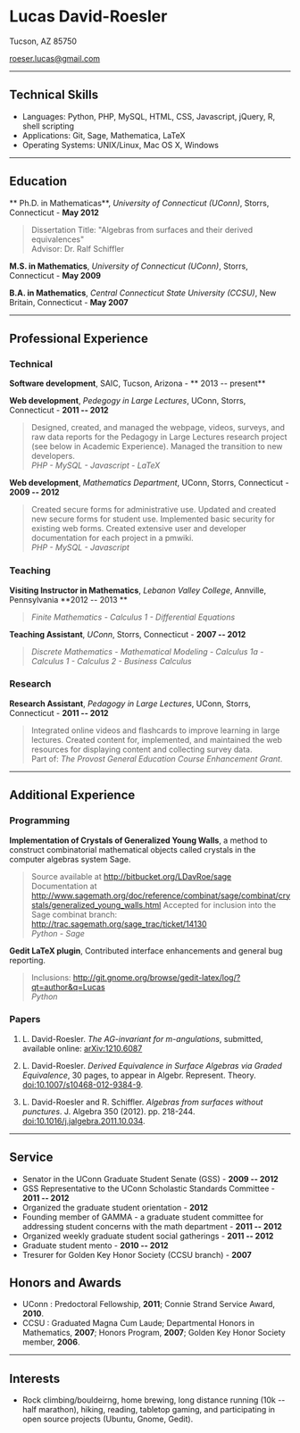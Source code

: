     
# Lucas David-Roesler

Tucson, AZ 85750

<roeser.lucas@gmail.com>  

---
## Technical  Skills
* Languages:  Python, PHP, MySQL, HTML, CSS, Javascript, jQuery, R, shell scripting  
* Applications:  Git, Sage, Mathematica, LaTeX  
* Operating Systems:  UNIX/Linux, Mac OS X, Windows
 
---


## Education
** Ph.D. in Mathematicas**, *University of Connecticut (UConn)*, Storrs, Connecticut - **May 2012**

>Dissertation Title: "Algebras from surfaces and their derived equivalences"  
>Advisor: Dr. Ralf Schiffler

**M.S. in Mathematics**, *University of Connecticut (UConn)*, Storrs, Connecticut - **May 2009**

**B.A. in Mathematics**, *Central Connecticut State University (CCSU)*, New Britain, Connecticut - **May 2007**

---

## Professional Experience
### Technical
**Software development**, SAIC, Tucson, Arizona - ** 2013 -- present**


**Web development**, *Pedegogy in Large Lectures*, UConn, Storrs, Connecticut - **2011 -- 2012**

>Designed, created, and managed the webpage, videos, surveys, and raw data reports for the Pedagogy in Large Lectures research project (see below in Academic Experience). Managed the transition to new developers.  
> *PHP - MySQL - Javascript - LaTeX*  

**Web development**, *Mathematics Department*, UConn, Storrs, Connecticut - **2009 -- 2012**

>Created secure forms for administrative use. Updated and created new secure forms for student use. Implemented basic security for existing web forms. Created extensive user and developer documentation for each project in a pmwiki.  
>  *PHP - MySQL - Javascript*

### Teaching

**Visiting Instructor in Mathematics**, *Lebanon Valley College*, Annville, Pennsylvania **2012 -- 2013 **

> *Finite Mathematics - Calculus 1 - Differential Equations*

**Teaching Assistant**, *UConn*, Storrs, Connecticut - **2007 -- 2012**  

>*Discrete Mathematics - Mathematical Modeling - Calculus 1a - Calculus 1 - Calculus 2 - Business Calculus*

### Research

**Research Assistant**, *Pedagogy in Large Lectures*, UConn, Storrs, Connecticut - **2011 -- 2012**  

>Integrated online videos and flashcards to improve learning in large lectures. Created content for, implemented, and maintained the web resources for displaying content and collecting survey data.  
Part of: *The Provost General Education Course Enhancement Grant*.

---

## Additional Experience
### Programming 
**Implementation of Crystals of Generalized Young Walls**, a method to construct combinatorial mathematical objects called crystals in the computer algebras system Sage.

> Source available at <http://bitbucket.org/LDavRoe/sage>  
> Documentation at <http://www.sagemath.org/doc/reference/combinat/sage/combinat/crystals/generalized_young_walls.html>
> Accepted for inclusion into the Sage combinat branch: <http://trac.sagemath.org/sage_trac/ticket/14130>  
> *Python - Sage*

**Gedit LaTeX plugin**, Contributed interface enhancements and general bug reporting.

>Inclusions: <http://git.gnome.org/browse/gedit-latex/log/?qt=author&q=Lucas>  
> *Python*


### Papers

1. L. David-Roesler. *The AG-invariant for m-angulations*, submitted, available online: [arXiv:1210.6087]

2. L. David-Roesler. *Derived Equivalence in Surface Algebras via Graded Equivalence*, 30 pages, to appear in Algebr. Represent. Theory. [doi:10.1007/s10468-012-9384-9][].

3. L. David-Roesler and R. Schiffler. *Algebras from surfaces without punctures*. J. Algebra 350 (2012). pp. 218-244. [doi:10.1016/j.jalgebra.2011.10.034].

---

## Service
* Senator in the UConn Graduate Student Senate (GSS) - **2009 -- 2012**
* GSS Representative to the UConn Scholastic Standards Committee - **2011 -- 2012**
* Organized the graduate student orientation - **2012**
* Founding member of GAMMA - a graduate student committee for addressing student concerns with the math department - **2011 -- 2012**
* Organized weekly graduate student social gatherings - **2011 -- 2012**
* Graduate student mento - **2010 -- 2012**
* Tresurer for Golden Key Honor Society (CCSU branch) - **2007**

## Honors and Awards
* UConn : Predoctoral Fellowship, **2011**; Connie Strand Service Award, **2010**.
* CCSU : Graduated Magna Cum Laude; Departmental Honors in Mathematics, **2007**; Honors Program, **2007**; Golden Key Honor Society member, **2006**.

---

## Interests
* Rock climbing/bouldeirng, home brewing, long distance running (10k -- half marathon), hiking, reading, tabletop gaming, and participating in open source projects (Ubuntu, Gnome, Gedit).


  [Linkedin]: http://www.linkedin.com/in/lucasdavroe/ "Linkedin"
  [BitBucket]: https://bitbucket.org/LDavRoe "BitBucket"
  [doi:10.1016/j.jalgebra.2011.10.034]: http://www.sciencedirect.com/science/article/pii/S0021869311006211 "doi:10.1016/j.jalgebra.2011.10.034"
  [doi:10.1007/s10468-012-9384-9]: http://link.springer.com/article/10.1007%2Fs10468-012-9384-9 "doi:10.1007/s10468-012-9384-9"
  [arXiv:1210.6087]: http://arxiv.org/abs/1210.6087 "arXiv:1210.6087"
